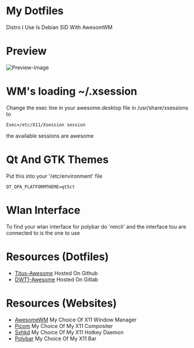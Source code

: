 # My Dotfiles
Distro I Use Is Debian SID With AwesomWM

# Preview
![Preview-Image](https://user-images.githubusercontent.com/100316787/235046943-977f3a49-f7bd-4ea2-ac33-083dc09080bf.png)

# WM's loading ~/.xsession
Change the exec line in your awesome.desktop file in /usr/share/xsessions to
```
Exec=/etc/X11/Xsession session 
```
the available sessions are awesome 

# Qt And GTK Themes
Put this into your '/etc/environment' file
```
QT_QPA_PLATFORMTHEME=qt5ct 
```

# Wlan Interface
To find your wlan interface for polybar do 'nmcli' and the interface tou are connected to is the one to use

# Resources (Dotfiles)
- [Titus-Awesome](https://github.com/ChrisTitusTech/titus-awesome) Hosted On Github
- [DWT1-Awesome](https://gitlab.com/dwt1/dotfiles/-/tree/master/.config/awesome) Hosted On Gitlab

# Resources (Websites)
- [AwesomeWM](https://awesomewm.org/) My Choice Of X11 Window Manager
- [Picom](https://github.com/yshui/picom) My Choice Of My X11 Compositer
- [Sxhkd](https://github.com/baskerville/sxhkd) My Choice Of My X11 Hotkey Daemon
- [Polybar](https://polybar.github.io/) My Choice Of My X11 Bar 
